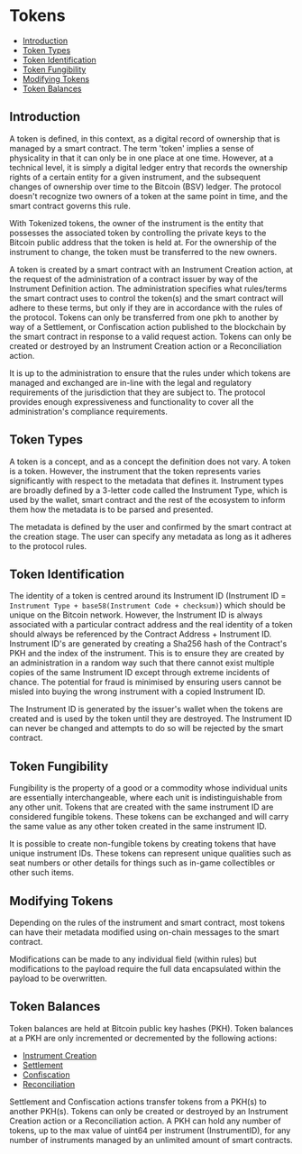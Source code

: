 # Tokens

- [Introduction](#introduction)
- [Token Types](#token-types)
- [Token Identification](#token-identification)
- [Token Fungibility](#token-fungibility)
- [Modifying Tokens](#modifying-tokens)
- [Token Balances](#token-balances)

<a name="introduction"></a>
## Introduction

A token is defined, in this context, as a digital record of ownership that is managed by a smart contract. The term 'token' implies a sense of physicality in that it can only be in one place at one time. However, at a technical level, it is simply a digital ledger entry that records the ownership rights of a certain entity for a given instrument, and the subsequent changes of ownership over time to the Bitcoin (BSV) ledger. The protocol doesn't recognize two owners of a token at the same point in time, and the smart contract governs this rule. 

With Tokenized tokens, the owner of the instrument is the entity that possesses the associated token by controlling the private keys to the Bitcoin public address that the token is held at. For the ownership of the instrument to change, the token must be transferred to the new owners. 

A token is created by a smart contract with an Instrument Creation action, at the request of the administration of a contract issuer by way of the Instrument Definition action. The administration specifies what rules/terms the smart contract uses to control the token(s) and the smart contract will adhere to these terms, but only if they are in accordance with the rules of the protocol. Tokens can only be transferred from one pkh to another by way of a Settlement, or Confiscation action published to the blockchain by the smart contract in response to a valid request action.  Tokens can only be created or destroyed by an Instrument Creation action or a Reconciliation action.

It is up to the administration to ensure that the rules under which tokens are managed and exchanged are in-line with the legal and regulatory requirements of the jurisdiction that they are subject to. The protocol provides enough expressiveness and functionality to cover all the administration's compliance requirements.

<a name="token-types"></a>
## Token Types

A token is a concept, and as a concept the definition does not vary. A token is a token. However, the instrument that the token represents varies significantly with respect to the metadata that defines it. Instrument types are broadly defined by a 3-letter code called the Instrument Type, which is used by the wallet, smart contract and the rest of the ecosystem to inform them how the metadata is to be parsed and presented.

The metadata is defined by the user and confirmed by the smart contract at the creation stage. The user can specify any metadata as long as it adheres to the protocol rules.

<a name="token-identification"></a>
## Token Identification

The identity of a token is centred around its Instrument ID (Instrument ID = `Instrument Type + base58(Instrument Code + checksum)`) which should be unique on the Bitcoin network. However, the Instrument ID is always associated with a particular contract address and the real identity of a token should always be referenced by the Contract Address + Instrument ID. Instrument ID's are generated by creating a Sha256 hash of the Contract's PKH and the index of the instrument. This is to ensure they are created by an administration in a random way such that there cannot exist multiple copies of the same Instrument ID except through extreme incidents of chance. The potential for fraud is minimised by ensuring users cannot be misled into buying the wrong instrument with a copied Instrument ID.

The Instrument ID is generated by the issuer's wallet when the tokens are created and is used by the token until they are destroyed. The Instrument ID can never be changed and attempts to do so will be rejected by the smart contract.

<a name="token-fungibility"></a>
## Token Fungibility

Fungibility is the property of a good or a commodity whose individual units are essentially interchangeable, where each unit is indistinguishable from any other unit. Tokens that are created with the same instrument ID are considered fungible tokens. These tokens can be exchanged and will carry the same value as any other token created in the same instrument ID.

It is possible to create non-fungible tokens by creating tokens that have unique instrument IDs. These tokens can represent unique qualities such as seat numbers or other details for things such as in-game collectibles or other such items.

<a name="modifying-tokens"></a>
## Modifying Tokens

Depending on the rules of the instrument and smart contract, most tokens can have their metadata modified using on-chain messages to the smart contract.

Modifications can be made to any individual field (within rules) but modifications to the payload require the full data encapsulated within the payload to be overwritten.

<a name="token-balances"></a>
## Token Balances

Token balances are held at Bitcoin public key hashes (PKH). Token balances at a PKH are only incremented or decremented by the following actions:

- [Instrument Creation](../protocol/actions#action-instrument-creation)
- [Settlement](../protocol/actions#action-settlement)
- [Confiscation](../protocol/actions#action-confiscation)
- [Reconciliation](../protocol/actions#action-reconciliation)

Settlement and Confiscation actions transfer tokens from a PKH(s) to another PKH(s). Tokens can only be created or destroyed by an Instrument Creation action or a Reconciliation action. A PKH can hold any number of tokens, up to the max value of uint64 per instrument (InstrumentID), for any number of instruments managed by an unlimited amount of smart contracts.
